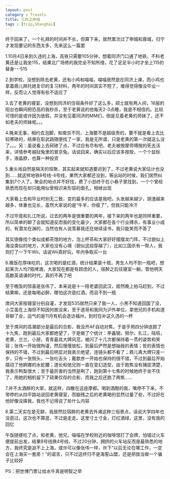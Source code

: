 ```yaml
---
layout: post
category : Travels
title: 三秋之申城
tags : [trip,Shanghai]
---
```



终于回来了，一个礼拜的时间并不长，但算下来，居然累次过了申城和蓉城，归宁才发现要记的东西太多，先来这么一篇罢

1.10月4日来到久违的上海，高铁只需要105分钟，想着同济门口通了地铁，不料老黄还是让我坐115，结果北广场修的我完全不知所措，花了足足半小时才坐上115的替身---515

2.到学校，没想到除去老黄，还有小鸡和喵喵，喵喵居然是在同济上课，而小鸡也拿着鼎儿拜托她复印的复习材料，两年的时间其实不短了，难得觉得像没毕业一样，反而让人觉得有些不适应了

3.去了老黄的寝室，没想到同济的住宿条件好了这么多，硕士就有两人间，16层的阳台也瞬间把恐高的我秒杀，至于老黄说的他每天2-3点睡，我是不相信的。比较可惜的是或许因为放假，并没有见着同济的MM们，倒是见着老黄的师妹了，还不如老夫的师妹呢。。。

4.晚来无事，相约去泡脚，和南京不同，上海要不是超级贵的，要不就是看上去比较寒碜的，结果在彰武路随便找了一家，我是无所谓，只是老黄的第一次就这么没了。。。另：虽说看上去砢碜了点，不过应有尽有吧，老夫被按摩师傅按的死去活来，详情参考越狱兔里的普京兔。话说回来，确实以后应该多按按，一个个鼠标手，液晶脖，也算一种投资

5.重头戏自然是隔天的班聚，其实起来就知道要迟到了，不过老黄说大家估计也没到……就这样地铁8号线-4号线，果然大家都还没到，等出站的时候，我们居然纠集到7个人了。聚会的地点并不好找，费了小劲终于在小巷子里找到，一个个曾经熟悉而现在却只能用似曾相识来形容的面孔，相继出现

大家看上去和毕业时别无二致，变的最多的应该是我吧，头发越来越少，胡渣越来越多，体重也见长，虽然大家说的是“牛羊，你瘦了”，但我只能冷汗

不过毕竟和扎江所说，过去的两年是很重要的两年，接下来的两年也是同样重要，所以简单的聊了会就知道反而我的变化最少，大家都在各个行业搏杀，有事业小成的，有潜龙在渊的，当然也有人说羡慕我还在继续读书，我只能笑而不答了

其实很像找个类似成都茶馆的地方，泡上杯茶和大家好好摆摆龙门阵，不过貌似上海没类似的地方，大家也没有心境（貌似这段穿越了），比如三国杀有一帮人，我则打了一下午Wii，话说Wii真好玩，年内争取买一台

6.晚饭在厚味吃的，这次喝的是红酒，统计结果是十瓶，男生人均不到一瓶吧，想起某次人均7瓶啤酒，大家现在都是有顾虑的人，宿醉之后往寝室一躺，管他明天高数英语课的时代，真的不再了吧

至于晚饭的惊喜是张伟了，本来说是十一陪老婆回武汉，居然晚上拍马赶到，不过结果嘛，还是每喝必醉，哪怕这次是红酒，而且不到一瓶

席间大家按寝室分别自灌，才发现535居然只来了我一人，小黑不知道回国了没，小艾虽在上海但不知因何故没来，至于道哥和我同为沪外单位，拿弛兄的手机和道哥聊了会，运气的是11月有机会造访福州，到时在补这久违的一杯

至于席间的高潮部分是最后的合影，我没开AF自动对焦，于是乎用四分钟连跑了十九焦，跑到最后大家都绝望了，于是做了个统计：李鑫钢，努尔，扎江，陆班，老黄，兰兰，小居，青青最具大牌风范，被闪了十几次都保持着一贯的姿势和笑容；张伟一开始很拘谨，然后慢慢放松，到最后俨然是想抽我的表情；哲的表情也保持的不错，不过到最后明显对我表示绝望，连镜头都不看了；鼎儿离大牌只差一步，只有一张侧头，一张吐舌头；戴歆彦一开始也保持的很不错，不过到最后开始摆动了他婀娜的水蛇腰；道长和弛兄则一直在变幻造型，由于跑焦没有捕捉清楚，我表示鸭梨很大；至于最厉害的当然是咧了，跑到第十七焦的时候她终于坐不住了，用她的相机留下了硕果仅存的合影，而我之后还跑了两焦……

7.并不太酒醉的大家，就这样，四散在这座摩都。喝到酒酣的我，嘴停不下来，不带停的从四平路站说回老黄寝室，而脑残之后的老黄喝的显然过量了些，不过好在他好像没揍我，我也不记得说了些什么内容

8.第二天实在是无聊，我居然拉宿醉的老黄去外滩这种三俗景点，话说大学四年也没逛过，这次也不算逛，不过是走走。这里寸土寸金，灯红酒绿，这里，没有我的回忆

午饭随便吃了点，和老黄，弛兄，喵喵在学校附近的咖啡馆打了会牌，怕错过火车便提前出发，结果8号线换4号线，不过20分钟，拥挤的火车站反而是最熟悉的地方，我终究是追不上上海，或许可以像张伟一样，许下“以后无论在哪工作，一定会在上海买一套房！”的诺言，只不过这终归不是海誓山盟，还是把我当做一个骗子比较好

PS：把世博门票让给水牛真是明智之举